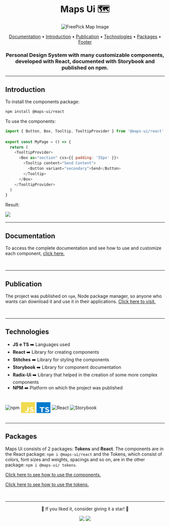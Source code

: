 <h1 align="center">Maps Ui 🗺️</h1>

<div align="center">
 <img src="https://user-images.githubusercontent.com/84635540/197596655-b1acc048-b0f4-4a01-9d9e-3655f1dce0b2.jpg" width="400px" alt="FreePick Map Image"/>
</div>

<p align="center">
 <a href="#docs">Documentation</a> •
 <a href="#intro">Introduction</a> •
 <a href="#publication">Publication</a> •
 <a href="#tecs">Technologies</a> •
 <a href="#packages">Packages</a> •
 <a href="#footer">Footer</a>
</p>

<h3 align="center">Personal Design System with many customizable components, developed with React, documented with Storybook and published on npm.</h3>

---

<h2 id="intro">Introduction</h2>

To install the components package:

```sh
npm install @maps-ui/react
```

To use the components:

```js
import { Button, Box, Tooltip, TooltipProvider } from '@maps-ui/react'

export const MyPage = () => {
  return (
    <TooltipProvider>
      <Box as="section" css={{ padding: '55px' }}>
        <Tooltip content="Send Content">
          <Button variant="secondary">Send</Button>
        </Tooltip>
      </Box>
    </TooltipProvider>
  )
}
```

Result:

<img src="https://user-images.githubusercontent.com/84635540/197596732-f20ca6bd-623d-49c3-b0c2-74803305b95f.gif"/>

<br />

---

<h2 id="docs">Documentation</h2>

To access the complete documentation and see how to use and customize each component, <a href="https://matheusandrade23.github.io/Design-System/?path=/story/home--page">click here.</a>

<br />

---

<h2 id="publication">Publication</h2>

The project was published on `npm`, Node package manager, so anyone who wants can download it and use it in their applications. <a href="https://www.npmjs.com/package/@maps-ui/react">Click here to visit.</a>

<br />

---

<h2 id="tecs">Technologies</h2>

- **JS e TS** ➡️ Languages ​​used
- **React** ➡️ Library for creating components
- **Stitches** ➡️ Library for styling the components
- **Storybook** ➡️ Library for component documentation
- **Radix-Ui** ➡️ Library that helped in the creation of some more complex components
- **NPM** ➡️ Platform on which the project was published

<div style="display: inline_block"><br />
  <img align="center" alt="npm" height="35" width="45" src="https://cdn.jsdelivr.net/gh/devicons/devicon/icons/npm/npm-original-wordmark.svg" />
  <img align="center" alt="JS" height="35" width="45" src="https://raw.githubusercontent.com/devicons/devicon/master/icons/javascript/javascript-plain.svg">
  <img align="center" alt="TS" height="35" width="45" src="https://raw.githubusercontent.com/devicons/devicon/master/icons/typescript/typescript-plain.svg">
  <img align="center" alt="React" height="35" width="45" src="https://cdn.jsdelivr.net/gh/devicons/devicon/icons/react/react-original.svg">
  <img align="center" alt="Storybook" height="35" width="45" src="https://cdn.jsdelivr.net/gh/devicons/devicon/icons/storybook/storybook-original.svg">
</div>

<br />

---

<h2 id="s">Packages</h2>

Maps Ui consists of 2 packages: **Tokens** and **React**. The components are in the React package: `npm i @maps-ui/react` and the Tokens, which consist of colors, font sizes and weights, spacings and so on, are in the other package: `npm i @maps-ui/ tokens`.

<a href="https://github.com/MatheusAndrade23/Maps-Ui/tree/main/packages/react">Click here to see how to use the components.</a>

<a href="https://github.com/MatheusAndrade23/Maps-Ui/tree/main/packages/tokens">Click here to see how to use the tokens.</a>

<br />

---

<p align="center">🌟 If you liked it, consider giving it a star! 🌟</p>
<div id="footer" align="center"><a href="https://www.linkedin.com/in/matheus-andrade23/" target="_blank"><img src="https://img.shields.io/badge/-LinkedIn-%230077B5?style=for-the-badge&logo=linkedin&logoColor=white" target="_blank"></a>
<a href = "mailto:matheusandrade.ma2003@gmail.com"><img src="https://img.shields.io/badge/-Gmail-%23333?style=for-the-badge&logo=gmail&logoColor=white" target="_blank"></a></div>

